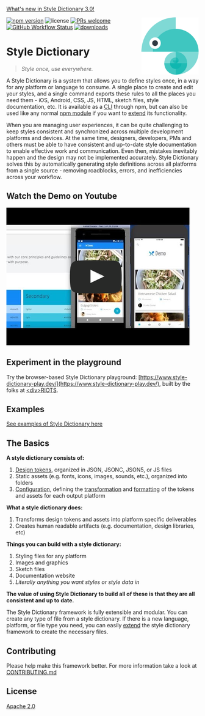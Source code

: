 [What's new in Style Dictionary 3.0!](version_3.md)

<img src="assets/logo.png" alt="Style Dictionary logo" title="StyleDictionary" width="150" align="right" />

[![npm version](https://img.shields.io/npm/v/style-dictionary.svg?style=flat-square)](https://badge.fury.io/js/style-dictionary)
![license](https://img.shields.io/npm/l/style-dictionary.svg?style=flat-square)
[![PRs welcome](https://img.shields.io/badge/PRs-welcome-brightgreen.svg?style=flat-square)](https://github.com/amzn/style-dictionary/blob/main/CONTRIBUTING.md#submitting-pull-requests)
[![GitHub Workflow Status](https://img.shields.io/github/workflow/status/amzn/style-dictionary/Test?style=flat-square)](https://github.com/amzn/style-dictionary/actions/workflows/test.yml)
[![downloads](https://img.shields.io/npm/dm/style-dictionary.svg?style=flat-square)](https://www.npmjs.com/package/style-dictionary)

# Style Dictionary
> *Style once, use everywhere.*

A Style Dictionary is a system that allows you to define styles once, in a way for any platform or language to consume. A single place to create and edit your styles, and a single command exports these rules to all the places you need them - iOS, Android, CSS, JS, HTML, sketch files, style documentation, etc. It is available as a [CLI](using_the_cli.md) through npm, but can also be used like any normal [npm module](using_the_npm_module.md) if you want to [extend](extending.md) its functionality.

When you are managing user experiences, it can be quite challenging to keep styles consistent and synchronized across multiple development platforms and devices. At the same time, designers, developers, PMs and others must be able to have consistent and up-to-date style documentation to enable effective work and communication. Even then, mistakes inevitably happen and the design may not be implemented accurately. Style Dictionary solves this by automatically generating style definitions across all platforms from a single source - removing roadblocks, errors, and inefficiencies across your workflow.

## Watch the Demo on Youtube
[![Watch the video](assets/fake_player.png)](http://youtu.be/1HREvonfqhY)

## Experiment in the playground
Try the browser-based Style Dictionary playground: [https://www.style-dictionary-play.dev/](https://www.style-dictionary-play.dev/), built by the folks at [\<div\>RIOTS](https://divriots.com/).

## Examples
[See examples of Style Dictionary here](examples.md)

## The Basics
__A style dictionary consists of:__
1. [Design tokens](tokens.md), organized in JSON, JSONC, JSON5, or JS files
1. Static assets (e.g. fonts, icons, images, sounds, etc.), organized into folders
1. [Configuration](config.md), defining the [transformation](transforms.md) and [formatting](formats.md) of the tokens and assets for each output platform

__What a style dictionary does:__
1. Transforms design tokens and assets into platform specific deliverables
1. Creates human readable artifacts (e.g. documentation, design libraries, etc)

__Things you can build with a style dictionary:__
1. Styling files for any platform
1. Images and graphics
1. Sketch files
1. Documentation website
1. _Literally anything you want styles or style data in_

**The value of using Style Dictionary to build all of these is that they are all consistent and up to date.**

The Style Dictionary framework is fully extensible and modular. You can create any type of file from a style dictionary. If there is a new language, platform, or file type you need, you can easily [extend](extending.md) the style dictionary framework to create the necessary files.


## Contributing

Please help make this framework better. For more information take a look at [CONTRIBUTING.md](https://github.com/amzn/style-dictionary/blob/main/CONTRIBUTING.md)


## License

[Apache 2.0](https://github.com/amzn/style-dictionary/blob/main/LICENSE)
